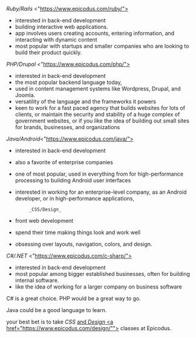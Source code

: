 _Ruby/Rails_ <"https://www.epicodus.com/ruby/">
* interested in back-end development
* building interactive web applications.
* app involves users creating accounts, entering information, and interacting with dynamic content
* most popular with startups and smaller companies who are looking to build their product quickly.




_PHP/Drupal_ <"https://www.epicodus.com/php/">
* interested in back-end development
* the most popular backend language today,
* used in content management systems like Wordpress, Drupal, and Joomla.
* versatility of the language and the frameworks it powers
* keen to work for a fast paced agency that builds websites for lots of clients, or maintain the security and stability of a huge complex of government websites, or if you like the idea of building out small sites for brands, businesses, and organizations


_Java/Android_<"https://www.epicodus.com/java/">
* interested in back-end development
 * also a favorite of enterprise companies
 * one of most popular, used in everything from for high-performance processing to building Android user interfaces
 * interested in working for an enterprise-level company, as an Android developer, or in high-performance applications,


            _CSS/Design_
* front web development
* spend their time making things look and work well
* obsessing over layouts, navigation, colors, and design.


_C#/.NET_ <"https://www.epicodus.com/c-sharp/">
* interested in back-end development
* most popular among bigger established businesses, often for building internal software.
* like the idea of working for a larger company on business software



 C# is a great choice.
PHP would be a great way to go.

Java could be a good language to learn.


your best bet is to take _CSS_ <a href="https://www.epicodus.com/css/"> and _Design_ <a href="https://www.epicodus.com/design/""> classes at Epicodus.

